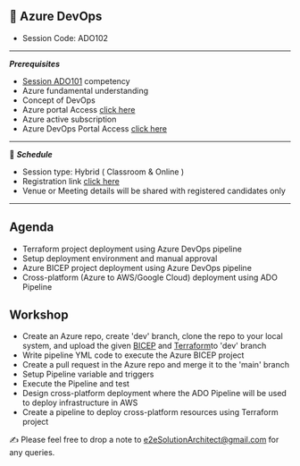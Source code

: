 ## :memo: Azure DevOps
- Session Code: ADO102
------------
***Prerequisites***
- [Session ADO101](https://github.com/e2eSolutionArchitect/academy-training-contents/blob/main/masterclass/azure/series/agenda/session03.md) competency
- Azure fundamental understanding
- Concept of DevOps
- Azure portal Access [click here](https://portal.azure.com/#home)
- Azure active subscription
- Azure DevOps Portal Access [click here](https://dev.azure.com/)
------------
:calendar: ***Schedule***

- Session type: Hybrid ( Classroom & Online ) <br>
- Registration link [click here](https://e2esolutionarchitect.eventbrite.ca/) <br>
- Venue or Meeting details will be shared with registered candidates only
------------
## Agenda
- Terraform project deployment using Azure DevOps pipeline
- Setup deployment environment and manual approval
- Azure BICEP project deployment using Azure DevOps pipeline
- Cross-platform (Azure to AWS/Google Cloud) deployment using ADO Pipeline

## Workshop
- Create an Azure repo, create 'dev' branch, clone the repo to your local system, and upload the given [BICEP](https://github.com/e2eSolutionArchitect/azure-cloud-masterclass/tree/main/projects/sample/iac-bicep/iac-bicep-webapp) and [Terraform](#)to 'dev' branch
- Write pipeline YML code to execute the Azure BICEP project
- Create a pull request in the Azure repo and merge it to the 'main' branch
- Setup Pipeline variable and triggers
- Execute the Pipeline and test
- Design cross-platform deployment where the ADO Pipeline will be used to deploy infrastructure in AWS
- Create a pipeline to deploy cross-platform resources using Terraform project

:writing_hand:  Please feel free to drop a note to e2eSolutionArchitect@gmail.com for any queries.
